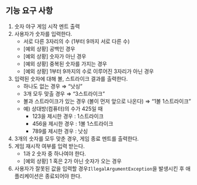 ## 기능 요구 사항

1. 숫자 야구 게임 시작 멘트 출력
2. 사용자가 숫자를 입력한다.
    - 서로 다른 3자리의 수 (1부터 9까지 서로 다른 수)
    - [예외 상황] 공백인 경우
    - [예외 상황] 숫자가 아닌 경우
    - [예외 상황] 중복된 숫자를 가지는 경우
    - [예외 상황] 1부터 9까지의 수로 이루어진 3자리가 아닌 경우
3. 입력된 숫자에 대해 볼, 스트라이크 결과를 출력한다.
    - 하나도 없는 경우 ⇒ “낫싱”
    - 3개 모두 맞출 경우 ⇒ “3스트라이크”
    - 볼과 스트라이크가 있는 경우 (볼이 먼저 앞으로 나온다) ⇒ “1볼 1스트라이크”
    - 예) 상대방(컴퓨터)의 수가 425일 때
        - 123을 제시한 경우 : 1스트라이크
        - 456을 제시한 경우 : 1볼 1스트라이크
        - 789를 제시한 경우 : 낫싱
4. 3개의 숫자를 모두 맞춘 경우, 게임 종료 멘트를 출력한다.
5. 게임 재시작 여부를 입력 받는다.
    - 1과 2 숫자 중 하나여야 한다.
    - [예외 상황] 1 혹은 2가 아닌 숫자가 오는 경우
6. 사용자가 잘못된 값을 입력할 경우`IllegalArgumentException`을 발생시킨 후 애플리케이션은 종료되어야 한다.
